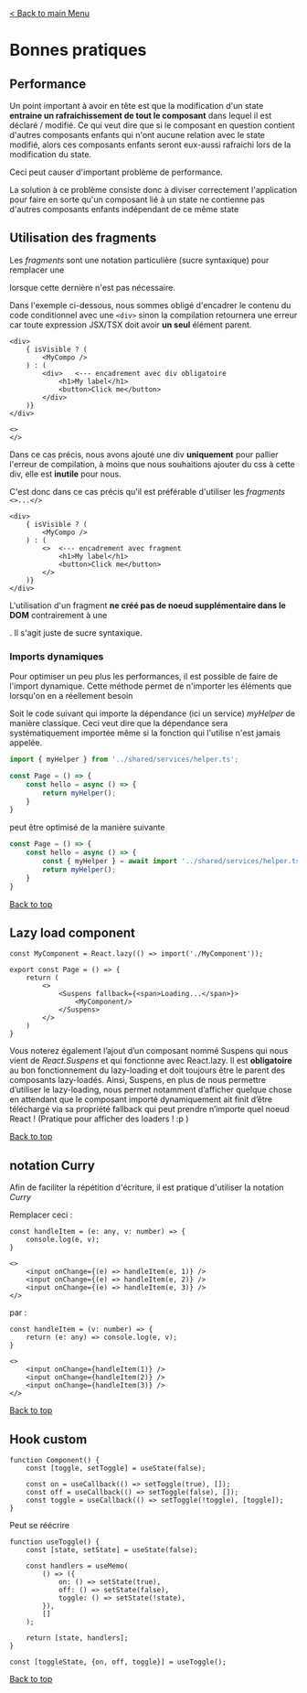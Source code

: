 [< Back to main Menu](https://github.com/gsoulie/react-resources/blob/master/react-presentation.md)    

# Bonnes pratiques


## Performance

Un point important à avoir en tête est que la modification d'un state **entraine un rafraichissement de tout le composant** dans lequel il est déclaré / modifié. Ce qui veut dire que si le composant en question contient d'autres composants enfants qui n'ont aucune relation avec le state modifié, alors ces composants enfants seront eux-aussi rafraichi lors de la modification du state.

Ceci peut causer d'important problème de performance.

La solution à ce problème consiste donc à diviser correctement l'application pour faire en sorte qu'un composant lié à un state ne contienne pas d'autres composants enfants indépendant de ce même state

## Utilisation des fragments

Les *fragments* sont une notation particulière (sucre syntaxique) pour remplacer une *<div>* lorsque cette dernière n'est pas nécessaire.

Dans l'exemple ci-dessous, nous sommes obligé d'encadrer le contenu du code conditionnel avec une ````<div>```` sinon la compilation retournera une erreur car toute expression JSX/TSX doit avoir **un seul** élément parent.

````tsx
<div>
	{ isVisible ? (
		<MyCompo />
	) : (
		<div>	<--- encadrement avec div obligatoire 
			<h1>My label</h1>
			<button>Click me</button>
		</div>
	)}
</div>

<>
</>
````

Dans ce cas précis, nous avons ajouté une div **uniquement** pour pallier l'erreur de compilation, à moins que nous souhaitions ajouter du css à cette div, elle est **inutile** pour nous.

C'est donc dans ce cas précis qu'il est préférable d'utiliser les *fragments* ````<>...</>````

````tsx
<div>
	{ isVisible ? (
		<MyCompo />
	) : (
		<>	<--- encadrement avec fragment 
			<h1>My label</h1>
			<button>Click me</button>
		</>
	)}
</div>
````

L'utilisation d'un fragment **ne créé pas de noeud supplémentaire dans le DOM** contrairement à une <div>. Il s'agit juste de sucre syntaxique.


### Imports dynamiques

Pour optimiser un peu plus les performances, il est possible de faire de l'import dynamique. Cette méthode permet de n'importer les éléments que lorsqu'on en a réellement besoin

Soit le code suivant qui importe la dépendance (ici un service) *myHelper* de manière classique. Ceci veut dire que la dépendance sera systématiquement importée même si la fonction qui l'utilise n'est jamais appelée.

````typescript
import { myHelper } from '../shared/services/helper.ts';

const Page = () => {
	const hello = async () => {
		return myHelper();
	}
}
````

peut être optimisé de la manière suivante

````typescript
const Page = () => {
	const hello = async () => {
		const { myHelper } = await import '../shared/services/helper.ts';
		return myHelper();
	}
}
````

[Back to top](#bonnes-pratiques)     

## Lazy load component

````tsx
const MyComponent = React.lazy(() => import('./MyComponent'));

export const Page = () => {
	return (
		<>
			<Suspens fallback={<span>Loading...</span>}>
				<MyComponent/>
			</Suspens>
		</>
	)
}
````

Vous noterez également l’ajout d’un composant nommé Suspens qui nous vient de *React.Suspens* et qui fonctionne avec React.lazy. Il est **obligatoire** au bon fonctionnement du lazy-loading et doit toujours être le parent des composants lazy-loadés. Ainsi, Suspens, en plus de nous permettre d’utiliser le lazy-loading, nous permet notamment d’afficher quelque chose en attendant que le composant importé dynamiquement ait finit d’être téléchargé via sa propriété fallback qui peut prendre n’importe quel noeud React ! (Pratique pour afficher des loaders ! :p )

[Back to top](#bonnes-pratiques)     

## notation Curry

Afin de faciliter la répétition d'écriture, il est pratique d'utiliser la notation *Curry*

Remplacer ceci : 

````tsx
const handleItem = (e: any, v: number) => {
	console.log(e, v);
}

<>
	<input onChange={(e) => handleItem(e, 1)} />
	<input onChange={(e) => handleItem(e, 2)} />
	<input onChange={(e) => handleItem(e, 3)} />
</>
````

par :

````tsx
const handleItem = (v: number) => {
	return (e: any) => console.log(e, v);
}

<>
	<input onChange={handleItem(1)} />
	<input onChange={handleItem(2)} />
	<input onChange={handleItem(3)} />
</>
````
[Back to top](#bonnes-pratiques)     

## Hook custom

````tsx
function Component() {
	const [toggle, setToggle] = useState(false);
	
	const on = useCallback(() => setToggle(true), []);
	const off = useCallback(() => setToggle(false), []);
	const toggle = useCallback(() => setToggle(!toggle), [toggle]);
}
````

Peut se réécrire

````tsx
function useToggle() {
	const [state, setState] = useState(false);
	
	const handlers = useMemo(
		() => ({
			on: () => setState(true),
			off: () => setState(false),
			toggle: () => setState(!state),
		}),
		[]
	);
	
	return [state, handlers];
}

const [toggleState, {on, off, toggle}] = useToggle();
````


[Back to top](#bonnes-pratiques)     
